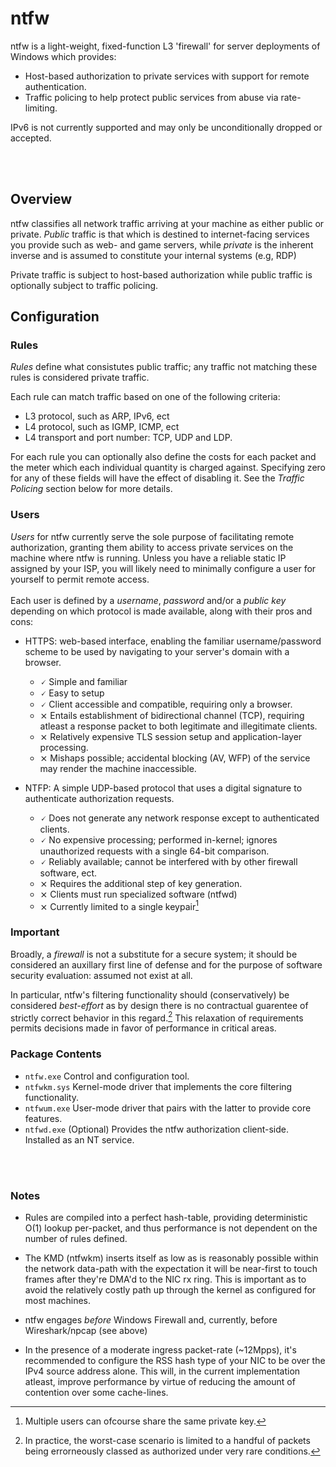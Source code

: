 # ntfw
ntfw is a light-weight, fixed-function L3 'firewall' for server deployments of Windows which provides:

- Host-based authorization to private services with support for remote authentication.
- Traffic policing to help protect public services from abuse via rate-limiting.


IPv6 is not currently supported and may only be unconditionally dropped or accepted.

<br>
<br>

## Overview

ntfw classifies all network traffic arriving at your machine as either public or private. *Public* traffic is that which is destined
to internet-facing services you provide such as web- and game servers, while *private* is the inherent inverse and is assumed to 
constitute your internal systems (e.g, RDP)

Private traffic is subject to host-based authorization while public traffic is optionally subject to traffic policing.
<br>

## Configuration

### Rules

*Rules* define what consistutes public traffic; any traffic not matching these rules is considered private traffic.

Each rule can match traffic based on one of the following criteria:

- L3 protocol, such as ARP, IPv6, ect
- L4 protocol, such as IGMP, ICMP, ect
- L4 transport and port number: TCP, UDP and LDP.

For each rule you can optionally also define the costs for each packet and the meter which each individual quantity is charged against. Specifying
zero for any of these fields will have the effect of disabling it. See the *Traffic Policing* section below for more details.


### Users

*Users* for ntfw currently serve the sole purpose of facilitating remote authorization, granting them ability to access private services on
the machine where ntfw is running. Unless you have a reliable static IP assigned by your ISP, you will likely need to minimally configure
a user for yourself to permit remote access.
<br>
<br>
Each user is defined by a *username*, *password* and/or a *public key* depending on which protocol is made available, along with their pros and cons:

- HTTPS:
  web-based interface, enabling the familiar username/password scheme to be used by navigating to your server's domain with
  a browser.
    - &#128504; Simple and familiar
    - &#128504; Easy to setup
    - &#128504; Client accessible and compatible, requiring only a browser.
    - &#10799; Entails establishment of bidirectional channel (TCP), requiring atleast a response packet to both legitimate and illegitimate clients.
    - &#10799; Relatively expensive TLS session setup and application-layer processing.
    - &#10799; Mishaps possible; accidental blocking (AV, WFP) of the service may render the machine inaccessible.

- NTFP:
  A simple UDP-based protocol that uses a digital signature to authenticate authorization requests.
    - &#128504; Does not generate any network response except to authenticated clients.
    - &#128504; No expensive processing; performed in-kernel; ignores unauthorized requests with a single 64-bit comparison.
    - &#128504; Reliably available; cannot be interfered with by other firewall software, ect.
    - &#10799; Requires the additional step of key generation.
    - &#10799; Clients must run specialized software (ntfwd)
    - &#10799; Currently limited to a single keypair[^1]

### Important

Broadly, a *firewall* is not a substitute for a secure system; it should be considered an auxillary first line of defense and for
the purpose of software security evaluation: assumed not exist at all.
<br>

In particular, ntfw's filtering functionality should (conservatively) be considered *best-effort* as by design there is no contractual
guarentee of strictly correct behavior in this regard.[^2] This relaxation of requirements permits decisions made in favor of performance in
critical areas.


### Package Contents

- `ntfw.exe` Control and configuration tool.
- `ntfwkm.sys` Kernel-mode driver that implements the core filtering functionality.
- `ntfwum.exe` User-mode driver that pairs with the latter to provide core features.
- `ntfwd.exe` (Optional) Provides the ntfw authorization client-side. Installed as an NT service.

<br>
<br>

### Notes

- Rules are compiled into a perfect hash-table, providing deterministic O(1) lookup per-packet, and thus performance is not dependent on the number of rules defined.

- The KMD (ntfwkm) inserts itself as low as is reasonably possible within the network data-path with the expectation it will be near-first to touch
  frames after they're DMA'd to the NIC rx ring. This is important as to avoid the relatively costly path up through the kernel as
  configured for most machines.

- ntfw engages *before* Windows Firewall and, currently, before Wireshark/npcap (see above)
  
- In the presence of a moderate ingress packet-rate (~12Mpps), it's recommended to configure the RSS hash type of your NIC to be over the IPv4 source address
  alone. This will, in the current implementation atleast, improve performance by virtue of reducing the amount of contention over some cache-lines.


[^1]: Multiple users can ofcourse share the same private key.
[^2]: In practice, the worst-case scenario is limited to a handful of packets being errorneously classed as authorized under very rare conditions.
